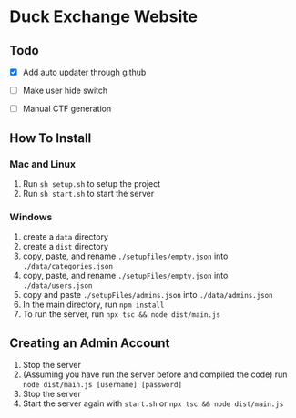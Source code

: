 # Duck Exchange Website

## Todo

- [X] Add auto updater through github
- [ ] Make user hide switch
- [ ] Manual CTF generation


## How To Install

### Mac and Linux

1. Run `sh setup.sh` to setup the project <br>
2. Run `sh start.sh` to start the server

### Windows

1. create a `data` directory <br>
2. create a `dist` directory <br>
3. copy, paste, and rename `./setupfiles/empty.json` into `./data/categories.json`
4. copy, paste, and rename `./setupFiles/empty.json` into  `./data/users.json`
5. copy and paste `./setupFiles/admins.json` into `./data/admins.json` 
6. In the main directory, run `npm install`
7. To run the server, run `npx tsc && node dist/main.js`

## Creating an Admin Account

1. Stop the server
2. (Assuming you have run the server before and compiled the code) run `node dist/main.js [username] [password]`
3. Stop the server
4. Start the server again with `start.sh` or `npx tsc && node dist/main.js`
